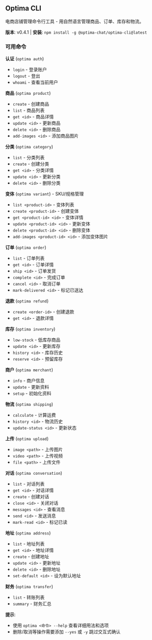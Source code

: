## Optima CLI

电商店铺管理命令行工具 - 用自然语言管理商品、订单、库存和物流。

**版本**: v0.4.1 | **安装**: `npm install -g @optima-chat/optima-cli@latest`

### 可用命令

**认证** (`optima auth`)
- `login` - 登录账户
- `logout` - 登出
- `whoami` - 查看当前用户

**商品** (`optima product`)
- `create` - 创建商品
- `list` - 商品列表
- `get <id>` - 商品详情
- `update <id>` - 更新商品
- `delete <id>` - 删除商品
- `add-images <id>` - 添加商品图片

**分类** (`optima category`)
- `list` - 分类列表
- `create` - 创建分类
- `get <id>` - 分类详情
- `update <id>` - 更新分类
- `delete <id>` - 删除分类

**变体** (`optima variant`) - SKU/规格管理
- `list <product-id>` - 变体列表
- `create <product-id>` - 创建变体
- `get <product-id> <id>` - 变体详情
- `update <product-id> <id>` - 更新变体
- `delete <product-id> <id>` - 删除变体
- `add-images <product-id> <id>` - 添加变体图片

**订单** (`optima order`)
- `list` - 订单列表
- `get <id>` - 订单详情
- `ship <id>` - 订单发货
- `complete <id>` - 完成订单
- `cancel <id>` - 取消订单
- `mark-delivered <id>` - 标记已送达

**退款** (`optima refund`)
- `create <order-id>` - 创建退款
- `get <id>` - 退款详情

**库存** (`optima inventory`)
- `low-stock` - 低库存商品
- `update <id>` - 更新库存
- `history <id>` - 库存历史
- `reserve <id>` - 预留库存

**商户** (`optima merchant`)
- `info` - 商户信息
- `update` - 更新资料
- `setup` - 初始化资料

**物流** (`optima shipping`)
- `calculate` - 计算运费
- `history <id>` - 物流历史
- `update-status <id>` - 更新状态

**上传** (`optima upload`)
- `image <path>` - 上传图片
- `video <path>` - 上传视频
- `file <path>` - 上传文件

**对话** (`optima conversation`)
- `list` - 对话列表
- `get <id>` - 对话详情
- `create` - 创建对话
- `close <id>` - 关闭对话
- `messages <id>` - 查看消息
- `send <id>` - 发送消息
- `mark-read <id>` - 标记已读

**地址** (`optima address`)
- `list` - 地址列表
- `get <id>` - 地址详情
- `create` - 创建地址
- `update <id>` - 更新地址
- `delete <id>` - 删除地址
- `set-default <id>` - 设为默认地址

**财务** (`optima transfer`)
- `list` - 转账列表
- `summary` - 财务汇总

**提示**:
- 使用 `optima <命令> --help` 查看详细用法和选项
- 删除/取消等操作需要添加 `--yes` 或 `-y` 跳过交互式确认
<!-- END_OPTIMA_CLI -->
